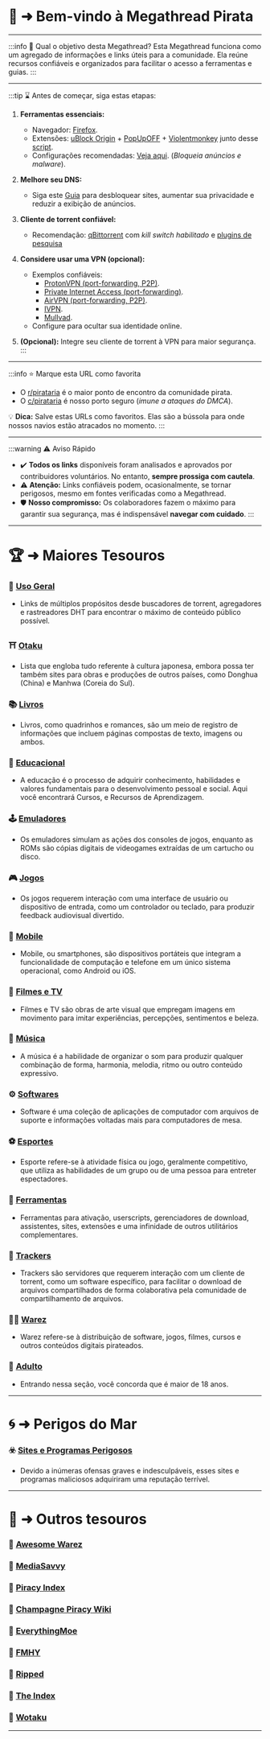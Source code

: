 # 📜 ➜ Bem-vindo à Megathread Pirata

---

:::info 🤔 Qual o objetivo desta Megathread?
Esta Megathread funciona como um agregado de informações e links úteis para a comunidade.
Ela reúne recursos confiáveis e organizados para facilitar o acesso a ferramentas e guias.
:::

---

:::tip ⌛ Antes de começar, siga estas etapas:

1. **Ferramentas essenciais:**

   - Navegador: [Firefox](https://mozilla.org/firefox/new/).
   - Extensões: [uBlock Origin](https://github.com/gorhill/uBlock) + [PopUpOFF](https://popupoff.org) + [Violentmonkey](https://violentmonkey.github.io/) junto desse [script](https://codeberg.org/Amm0ni4/bypass-all-shortlinks-debloated).
   - Configurações recomendadas: [Veja aqui](https://take-me-to.space/UShoGZ7.png). (_Bloqueia anúncios e malware_).

2. **Melhore seu DNS:**

   - Siga este [Guia](guias/dns.md) para desbloquear sites, aumentar sua privacidade e reduzir a exibição de anúncios.

3. **Cliente de torrent confiável:**

   - Recomendação: [qBittorrent](https://www.qbittorrent.org/) com _kill switch habilitado_ e [plugins de pesquisa](https://pirataria.link/guias/guia-plugins-qbittorrrent)

4. **Considere usar uma VPN (opcional):**

   - Exemplos confiáveis:
     - [ProtonVPN (port-forwarding, P2P)](https://protonvpn.com/).
     - [Private Internet Access (port-forwarding)](https://www.privateinternetaccess.com/).
     - [AirVPN (port-forwarding, P2P)](https://airvpn.org).
     - [IVPN](https://www.ivpn.net/).
     - [Mullvad](https://mullvad.net/).
   - Configure para ocultar sua identidade online.

5. **(Opcional):** Integre seu cliente de torrent à VPN para maior segurança.
   :::

---

:::info ⭐ Marque esta URL como favorita

- O [r/pirataria](https://www.reddit.com/r/pirataria/) é o maior ponto de encontro da comunidade pirata.
- O [c/pirataria](https://lemmy.dbzer0.com/c/pirataria) é nosso porto seguro (_imune a ataques do DMCA_).

💡 **Dica:** Salve estas URLs como favoritos. Elas são a bússola para onde nossos navios estão atracados no momento.
:::

---

:::warning ⚠️ Aviso Rápido

- ✔️ **Todos os links** disponíveis foram analisados e aprovados por contribuidores voluntários. No entanto, **sempre prossiga com cautela**.
- ⚠️ **Atenção:** Links confiáveis podem, ocasionalmente, se tornar perigosos, mesmo em fontes verificadas como a Megathread.
- 🛡️ **Nosso compromisso:** Os colaboradores fazem o máximo para garantir sua segurança, mas é indispensável **navegar com cuidado**.
  :::

---

# 🏆 ➜ Maiores Tesouros

### 🧭 [Uso Geral](sites-geral.md)

- Links de múltiplos propósitos desde buscadores de torrent, agregadores e rastreadores DHT para encontrar o máximo de conteúdo público possível.

### ⛩️ [Otaku](otaku.md)

- Lista que engloba tudo referente à cultura japonesa, embora possa ter também sites para obras e produções de outros países, como Donghua (China) e Manhwa (Coreia do Sul).

### 📚 [Livros](livros.md)

- Livros, como quadrinhos e romances, são um meio de registro de informações que incluem páginas compostas de texto, imagens ou ambos.

### 🧠 [Educacional](educacional.md)

- A educação é o processo de adquirir conhecimento, habilidades e valores fundamentais para o desenvolvimento pessoal e social. Aqui você encontrará Cursos, e Recursos de Aprendizagem.

### 🕹️ [Emuladores](emuladores-roms.md)

- Os emuladores simulam as ações dos consoles de jogos, enquanto as ROMs são cópias digitais de videogames extraídas de um cartucho ou disco.

### 🎮 [Jogos](jogos.md)

- Os jogos requerem interação com uma interface de usuário ou dispositivo de entrada, como um controlador ou teclado, para produzir feedback audiovisual divertido.

### 📱 [Mobile](mobile.md)

- Mobile, ou smartphones, são dispositivos portáteis que integram a funcionalidade de computação e telefone em um único sistema operacional, como Android ou iOS.

### 🎦 [Filmes e TV](filmes-tv.md)

- Filmes e TV são obras de arte visual que empregam imagens em movimento para imitar experiências, percepções, sentimentos e beleza.

### 🎹 [Música](musica.md)

- A música é a habilidade de organizar o som para produzir qualquer combinação de forma, harmonia, melodia, ritmo ou outro conteúdo expressivo.

### ⚙️ [Softwares](softwares.md)

- Software é uma coleção de aplicações de computador com arquivos de suporte e informações voltadas mais para computadores de mesa.

### ⚽ [Esportes](esportes.md)

- Esporte refere-se à atividade física ou jogo, geralmente competitivo, que utiliza as habilidades de um grupo ou de uma pessoa para entreter espectadores.

### 🧰 [Ferramentas](ferramentas.md)

- Ferramentas para ativação, userscripts, gerenciadores de download, assistentes, sites, extensões e uma infinidade de outros utilitários complementares.

### 🌊 [Trackers](trackers.md)

- Trackers são servidores que requerem interação com um cliente de torrent, como um software específico, para facilitar o download de arquivos compartilhados de forma colaborativa pela comunidade de compartilhamento de arquivos.

### 🏴‍☠️ [Warez](warez.md)

- Warez refere-se à distribuição de software, jogos, filmes, cursos e outros conteúdos digitais pirateados.

### 🚫 [Adulto](adulto.md)

- Entrando nessa seção, você concorda que é maior de 18 anos.

---

# 🌀 ➜ Perigos do Mar

### ☣️ [Sites e Programas Perigosos](sites-inseguros.md)

- Devido a inúmeras ofensas graves e indesculpáveis, esses sites e programas maliciosos adquiriram uma reputação terrível.

---

# 📑 ➜ Outros tesouros

### 📁 [Awesome Warez](https://lkrjangid1.github.io/Awesome-Warez/)

### 📁 [MediaSavvy](https://mediasavvy.pages.dev/)

### 📁 [Piracy Index](https://piracy.vercel.app/)

### 📁 [Champagne Piracy Wiki](https://champagne.pages.dev/)

### 📁 [EverythingMoe](https://everythingmoe.com/)

### 📁 [FMHY](https://fmhy.pages.dev/)

### 📁 [Ripped](https://ripped.guide/)

### 📁 [The Index](https://theindex.moe/)

### 📁 [Wotaku](https://wotaku.pages.dev/)

---
